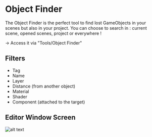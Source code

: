 # Object Finder 

The Object Finder is the perfect tool to find lost GameObjects in your scenes but also in your project. You can choose to search in : current scene, opened scenes, project or everywhere ! 

-> Access it via "Tools/Object Finder"

## Filters 

- Tag
- Name
- Layer
- Distance (from another object)
- Material
- Shader
- Component (attached to the target)

## Editor Window Screen
![alt text](https://i.ibb.co/QFT6YsY/Tool.png)
